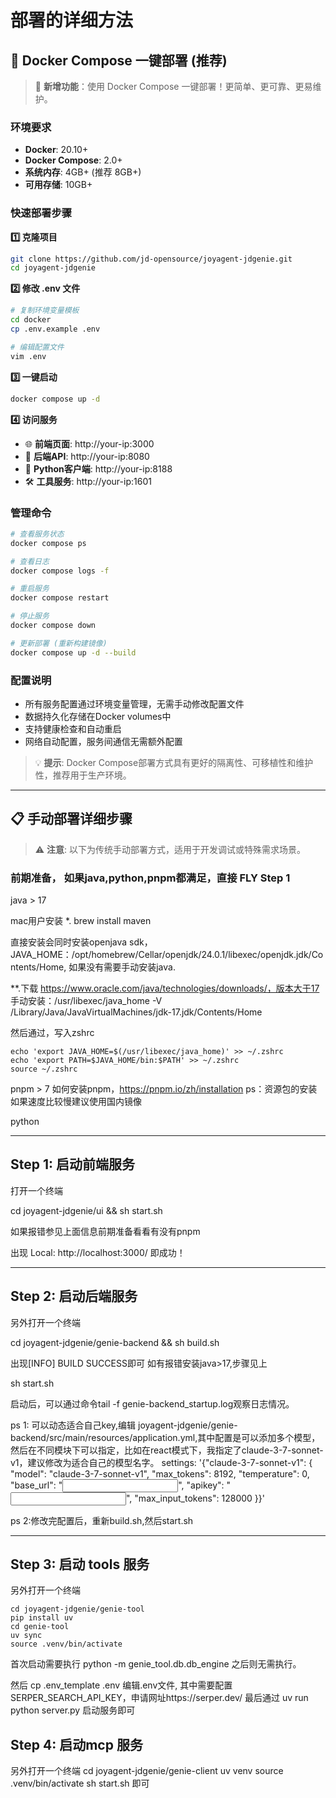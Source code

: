# 部署的详细方法

## 🚀 Docker Compose 一键部署 (推荐)

> 🎉 **新增功能**：使用 Docker Compose 一键部署！更简单、更可靠、更易维护。

### 环境要求
- **Docker**: 20.10+
- **Docker Compose**: 2.0+
- **系统内存**: 4GB+ (推荐 8GB+)
- **可用存储**: 10GB+

### 快速部署步骤

**1️⃣ 克隆项目**
```bash
git clone https://github.com/jd-opensource/joyagent-jdgenie.git
cd joyagent-jdgenie
```

**2️⃣ 修改 .env 文件**
```bash
# 复制环境变量模板
cd docker
cp .env.example .env

# 编辑配置文件
vim .env
```

**3️⃣ 一键启动**
```bash
docker compose up -d
```

**4️⃣ 访问服务**
- 🌐 **前端页面**: http://your-ip:3000
- 🔧 **后端API**: http://your-ip:8080
- 🐍 **Python客户端**: http://your-ip:8188  
- 🛠️ **工具服务**: http://your-ip:1601

### 管理命令
```bash
# 查看服务状态
docker compose ps

# 查看日志
docker compose logs -f

# 重启服务
docker compose restart

# 停止服务
docker compose down

# 更新部署 (重新构建镜像)
docker compose up -d --build
```

### 配置说明
- 所有服务配置通过环境变量管理，无需手动修改配置文件
- 数据持久化存储在Docker volumes中
- 支持健康检查和自动重启
- 网络自动配置，服务间通信无需额外配置

> 💡 **提示**: Docker Compose部署方式具有更好的隔离性、可移植性和维护性，推荐用于生产环境。

---

## 📋 手动部署详细步骤

> ⚠️ **注意**: 以下为传统手动部署方式，适用于开发调试或特殊需求场景。

### 前期准备， 如果java,python,pnpm都满足，直接 FLY Step 1

java > 17

mac用户安装
*. brew install maven

直接安装会同时安装openjava sdk， JAVA_HOME：/opt/homebrew/Cellar/openjdk/24.0.1/libexec/openjdk.jdk/Contents/Home, 如果没有需要手动安装java.

**.下载 https://www.oracle.com/java/technologies/downloads/，版本大于17
手动安装：/usr/libexec/java_home -V
/Library/Java/JavaVirtualMachines/jdk-17.jdk/Contents/Home

然后通过，写入zshrc

```
echo 'export JAVA_HOME=$(/usr/libexec/java_home)' >> ~/.zshrc
echo 'export PATH=$JAVA_HOME/bin:$PATH' >> ~/.zshrc
source ~/.zshrc
```

pnpm > 7
如何安装pnpm，https://pnpm.io/zh/installation
ps：资源包的安装如果速度比较慢建议使用国内镜像


python

---
## Step 1: 启动前端服务

打开一个终端

cd joyagent-jdgenie/ui && sh start.sh 

如果报错参见上面信息前期准备看看有没有pnpm

出现 Local:   http://localhost:3000/ 即成功！

---
## Step 2: 启动后端服务

另外打开一个终端

cd joyagent-jdgenie/genie-backend && sh build.sh

出现[INFO] BUILD SUCCESS即可
如有报错安装java>17,步骤见上

sh start.sh

启动后，可以通过命令tail -f genie-backend_startup.log观察日志情况。

ps 1: 可以动态适合自己key,编辑 joyagent-jdgenie/genie-backend/src/main/resources/application.yml,其中配置是可以添加多个模型，然后在不同模块下可以指定，比如在react模式下，我指定了claude-3-7-sonnet-v1，建议修改为适合自己的模型名字。
settings: '{"claude-3-7-sonnet-v1": {
        "model": "claude-3-7-sonnet-v1",
        "max_tokens": 8192,
        "temperature": 0,
        "base_url": "<input llm server here>",
        "apikey": "<input llm key here>",
        "max_input_tokens": 128000
}}'

ps 2:修改完配置后，重新build.sh,然后start.sh

---


## Step 3: 启动 tools 服务

另外打开一个终端

```
cd joyagent-jdgenie/genie-tool
pip install uv
cd genie-tool
uv sync
source .venv/bin/activate
```
首次启动需要执行
python -m genie_tool.db.db_engine
之后则无需执行。

然后
cp .env_template .env
编辑.env文件, 其中需要配置SERPER_SEARCH_API_KEY，申请网址https://serper.dev/
最后通过
uv run python server.py 启动服务即可


## Step 4: 启动mcp 服务

另外打开一个终端
cd joyagent-jdgenie/genie-client
uv venv
source .venv/bin/activate
sh start.sh 即可









